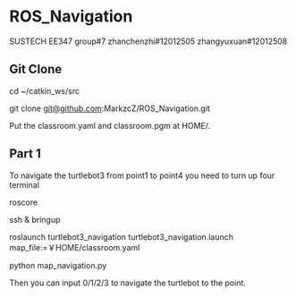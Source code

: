 # ROS_Navigation
SUSTECH EE347 group#7 zhanchenzhi#12012505 zhangyuxuan#12012508
## Git Clone
cd ~/catkin_ws/src

git clone git@github.com:MarkzcZ/ROS_Navigation.git

Put the classroom.yaml and classroom.pgm at HOME/.

## Part 1
To navigate the turtlebot3 from point1 to point4 you need to turn up four terminal

roscore

ssh & bringup

roslaunch turtlebot3_navigation turtlebot3_navigation.launch map_file:=￥HOME/classroom.yaml

python map_navigation.py

Then you can input 0/1/2/3 to navigate the turtlebot to the point.
